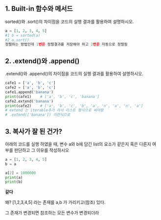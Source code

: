## 1. Built-in 함수와 메서드

sorted()와 .sort()의 차이점을 코드의 실행 결과를 활용하여 설명하시오.

```python
a = [1, 2, 3, 4, 5]
#1 b = sorted(a)
#2 a.sort()
정렬하는 방법인데 1번은 정렬결과를 저장해야 하고 2번은 자동으로 정렬됨
```

## 2. .extend()와 .append()

.extend()와 .append()의 차이점을 코드의 실행 결과를 활용하여 설명하시오.

```python
cafe1 = ['a', 'b', 'c']
cafe2 = ['a', 'b', 'c']
cafe1.append('banana')
print(cafe1)	# ['a', 'b', 'c', 'banana']
cafe2.extend('banana')
print(cafe2)	# ['a', 'b', 'c', 'b', 'a', 'n', 'a', 'n', 'a']
# extend 는 iterable추가 라서 리스트 형식으로 써야함
# .extend(['banana']) 이런식으로
```

## 3. 복사가 잘 된 건가?

아래의 코드를 실행 하였을 때, 변수 a와 b에 담긴 list의 요소가 같은지 혹은 다른지 여부를 판단하고 그 이유를 작성하시오

```python
a = [1, 2, 3, 4, 5]
b = a

a[2] = 1000000
print(a)
print(b)
```

**같다**

왜?  [1,2,3,4,5] 라는 존재를 a,b 가 가리키고(참조) 있다.

그 존재가 변경되면 참조하는 모든 변수가 변경되더라
